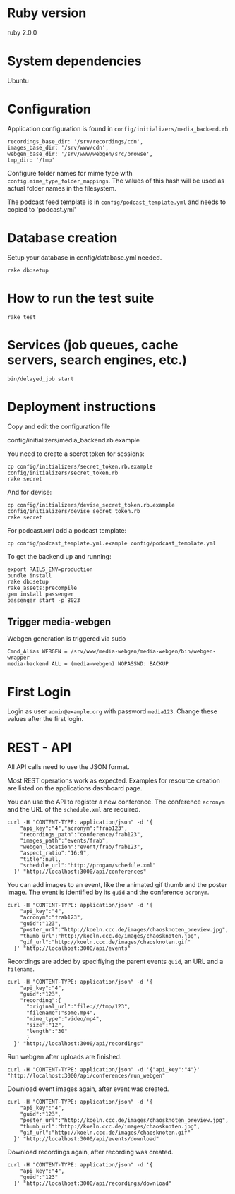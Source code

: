 # Ruby version

ruby 2.0.0

# System dependencies

Ubuntu

# Configuration

Application configuration is found in `config/initializers/media_backend.rb`

    recordings_base_dir: '/srv/recordings/cdn',
    images_base_dir: '/srv/www/cdn',
    webgen_base_dir: '/srv/www/webgen/src/browse',
    tmp_dir: '/tmp'

Configure folder names for mime type with `config.mime_type_folder_mappings`. The values of this hash will be used as actual folder names in the filesystem.

The podcast feed template is in `config/podcast_template.yml` and needs to copied to 'podcast.yml'

# Database creation

Setup your database in config/database.yml needed.

    rake db:setup

# How to run the test suite

    rake test

# Services (job queues, cache servers, search engines, etc.)

    bin/delayed_job start

# Deployment instructions

Copy and edit the configuration file

  config/initializers/media_backend.rb.example

You need to create a secret token for sessions:

    cp config/initializers/secret_token.rb.example config/initializers/secret_token.rb
    rake secret

And for devise:    

    cp config/initializers/devise_secret_token.rb.example config/initializers/devise_secret_token.rb
    rake secret

For podcast.xml add a podcast template:    
 
    cp config/podcast_template.yml.example config/podcast_template.yml

To get the backend up and running:

    export RAILS_ENV=production
    bundle install
    rake db:setup
    rake assets:precompile
    gem install passenger
    passenger start -p 8023


## Trigger media-webgen

Webgen generation is triggered via sudo

    Cmnd_Alias WEBGEN = /srv/www/media-webgen/media-webgen/bin/webgen-wrapper
    media-backend ALL = (media-webgen) NOPASSWD: BACKUP


# First Login

Login as user `admin@example.org` with password `media123`. Change these values after the first login.

# REST - API

All API calls need to use the JSON format.

Most REST operations work as expected. Examples for resource creation are listed on the applications dashboard page.

You can use the API to register a new conference. The conference `acronym` and the URL of the `schedule.xml` are required.

    curl -H "CONTENT-TYPE: application/json" -d '{
        "api_key":"4","acronym":"frab123",
        "recordings_path":"conference/frab123",
        "images_path":"events/frab",
        "webgen_location":"event/frab/frab123",
        "aspect_ratio":"16:9",
        "title":null,
        "schedule_url":"http://progam/schedule.xml"
      }' "http://localhost:3000/api/conferences"

You can add images to an event, like the animated gif thumb and the poster image. The event is identified by its `guid` and the conference `acronym`.

    curl -H "CONTENT-TYPE: application/json" -d '{
        "api_key":"4",
        "acronym":"frab123",
        "guid":"123",
        "poster_url":"http://koeln.ccc.de/images/chaosknoten_preview.jpg",
        "thumb_url":"http://koeln.ccc.de/images/chaosknoten.jpg",
        "gif_url":"http://koeln.ccc.de/images/chaosknoten.gif"
      }' "http://localhost:3000/api/events"

Recordings are added by specifiying the parent events `guid`, an URL and a `filename`.

    curl -H "CONTENT-TYPE: application/json" -d '{
        "api_key":"4",
        "guid":"123",
        "recording":{
          "original_url":"file:///tmp/123",
          "filename":"some.mp4",
          "mime_type":"video/mp4",
          "size":"12",
          "length":"30"
          }
      }' "http://localhost:3000/api/recordings"

Run webgen after uploads are finished.

    curl -H "CONTENT-TYPE: application/json" -d '{"api_key":"4"}' "http://localhost:3000/api/conferences/run_webgen"


Download event images again, after event was created.

    curl -H "CONTENT-TYPE: application/json" -d '{
        "api_key":"4",
        "guid":"123",
        "poster_url":"http://koeln.ccc.de/images/chaosknoten_preview.jpg",
        "thumb_url":"http://koeln.ccc.de/images/chaosknoten.jpg",
        "gif_url":"http://koeln.ccc.de/images/chaosknoten.gif"
      }' "http://localhost:3000/api/events/download"

Download recordings again, after recording was created.

    curl -H "CONTENT-TYPE: application/json" -d '{
        "api_key":"4",
        "guid":"123"
      }' "http://localhost:3000/api/recordings/download"

